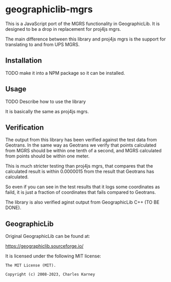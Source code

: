 # geographiclib-mgrs

This is a JavaScript port of the MGRS functionality in GeographicLib. It is designed to be a drop in replacement for proj4js mgrs.

The main difference between this library and proj4js mgrs is the support for translating to and from UPS MGRS.

## Installation

TODO make it into a NPM package so it can be installed.

## Usage

TODO Describe how to use the library

It is basically the same as proj4js mgrs.

## Verification

The output from this library has been verified against the test data from Geotrans. In the same way as Geotrans we verify that points calculated from MGRS should be within one tenth of a second, and MGRS calculated from points should be within one meter.

This is much stricter testing than proj4js mgrs, that compares that the calculated result is within 0.0000015 from the result that Geotrans has calculated.

So even if you can see in the test results that it logs some coordinates as faild, it is just a fraction of coordinates that fails compared to Geotrans.

The library is also verified aginst output from GeographicLib C++ (TO BE DONE).

## GeographicLib

Original GeographicLib can be found at:

https://geographiclib.sourceforge.io/

It is licensed under the following MIT license:

```
The MIT License (MIT).

Copyright (c) 2008-2023, Charles Karney

```
